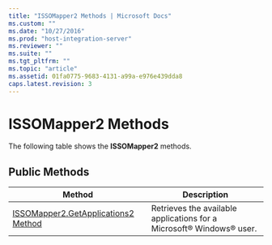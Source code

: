 ```yaml
---
title: "ISSOMapper2 Methods | Microsoft Docs"
ms.custom: ""
ms.date: "10/27/2016"
ms.prod: "host-integration-server"
ms.reviewer: ""
ms.suite: ""
ms.tgt_pltfrm: ""
ms.topic: "article"
ms.assetid: 01fa0775-9683-4131-a99a-e976e439dda8
caps.latest.revision: 3
---
```

# ISSOMapper2 Methods
The following table shows the **ISSOMapper2** methods.  
  
## Public Methods  
  
|Method|Description|  
|------------|-----------------|  
|[ISSOMapper2.GetApplications2 Method](../esso/issomapper2-getapplications2-method.md)|Retrieves the available applications for a Microsoft® Windows® user.|